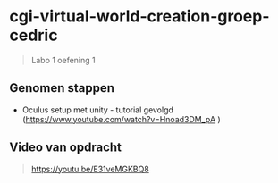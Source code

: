 # cgi-virtual-world-creation-groep-cedric
>Labo 1 oefening 1

## Genomen stappen
* Oculus setup met unity - tutorial gevolgd (https://www.youtube.com/watch?v=Hnoad3DM_pA )

## Video van opdracht
> https://youtu.be/E31veMGKBQ8
